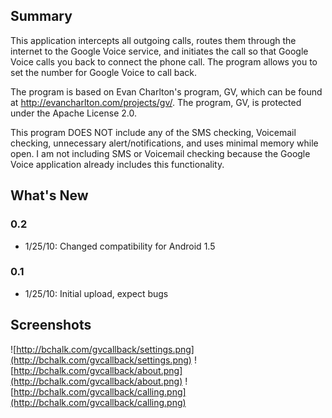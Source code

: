 ## Summary ##
This application intercepts all outgoing calls, routes them through the internet to the Google Voice service, and initiates the call so that Google Voice calls you back to connect the phone call. The program allows you to set the number for Google Voice to call back.

The program is based on Evan Charlton's program, GV, which can be found at http://evancharlton.com/projects/gv/. The program, GV, is protected under the Apache License 2.0.

This program DOES NOT include any of the SMS checking, Voicemail checking, unnecessary alert/notifications, and uses minimal memory while open. I am not including SMS or Voicemail checking because the Google Voice application already includes this functionality.


## What's New ##

### 0.2 ###
  * 1/25/10: Changed compatibility for Android 1.5

### 0.1 ###
  * 1/25/10: Initial upload, expect bugs

## Screenshots ##
![http://bchalk.com/gvcallback/settings.png](http://bchalk.com/gvcallback/settings.png) ![http://bchalk.com/gvcallback/about.png](http://bchalk.com/gvcallback/about.png) ![http://bchalk.com/gvcallback/calling.png](http://bchalk.com/gvcallback/calling.png)